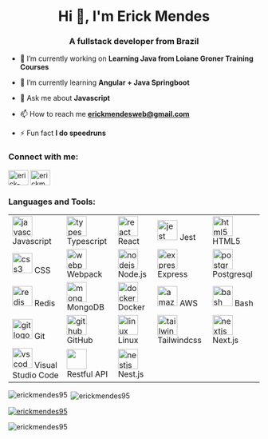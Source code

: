 <h1 align="center">Hi 👋, I'm Erick Mendes</h1>
<h3 align="center">A fullstack developer from Brazil</h3>

- 🔭 I’m currently working on **Learning Java from Loiane Groner Training Courses**

- 🌱 I’m currently learning **Angular + Java Springboot**

- 💬 Ask me about **Javascript**

- 📫 How to reach me **erickmendesweb@gmail.com**

- ⚡ Fun fact **I do speedruns**

<h3 align="left">Connect with me:</h3>
<p align="left">
<a href="https://linkedin.com/in/erick-mendes-46b718142" target="blank"><img align="center" src="https://raw.githubusercontent.com/rahuldkjain/github-profile-readme-generator/master/src/images/icons/Social/linked-in-alt.svg" alt="erick-mendes-46b718142" height="30" width="40" /></a>
<a href="https://instagram.com/erickmendeds" target="blank"><img align="center" src="https://raw.githubusercontent.com/rahuldkjain/github-profile-readme-generator/master/src/images/icons/Social/instagram.svg" alt="erickmendeds" height="30" width="40" /></a>
</p>

<h3 align="left">Languages and Tools:</h3>
<table >
    <tbody>
      <tr>
        <td>
          <img src="https://cdn.jsdelivr.net/gh/devicons/devicon/icons/javascript/javascript-original.svg" height="40" alt="javascript logo"  />
           Javascript
        </td>
        <td>
          <img src="https://cdn.jsdelivr.net/gh/devicons/devicon/icons/typescript/typescript-original.svg" height="40" alt="typescript logo"  />
           Typescript
        </td>
        <td>
          <img src="https://cdn.jsdelivr.net/gh/devicons/devicon/icons/react/react-original.svg" height="40" alt="react logo"  />
           React
        </td>
        <td>
          <img src="https://cdn.jsdelivr.net/gh/devicons/devicon/icons/jest/jest-plain.svg" height="40" alt="jest logo"  />
           Jest
        </td>
        <td>
          <img src="https://cdn.jsdelivr.net/gh/devicons/devicon/icons/html5/html5-original.svg" height="40" alt="html5 logo"  />
           HTML5
        </td>
      </tr>      
      <tr>
        <td>
          <img src="https://cdn.jsdelivr.net/gh/devicons/devicon/icons/css3/css3-original.svg" height="40" alt="css3 logo"  />
           CSS
        </td>
        <td>
          <img src="https://cdn.jsdelivr.net/gh/devicons/devicon/icons/webpack/webpack-original.svg" height="40" alt="webpack logo"  />
          Webpack
        </td>
        <td>
          <img src="https://cdn.jsdelivr.net/gh/devicons/devicon/icons/nodejs/nodejs-original.svg" height="40" alt="nodejs logo"  />
           Node.js
        </td>
        <td>
          <img src="https://skillicons.dev/icons?i=express" height="40" alt="express logo"  />
           Express
        </td>
        <td>
          <img src="https://cdn.jsdelivr.net/gh/devicons/devicon/icons/postgresql/postgresql-original.svg" height="40" alt="postgresql logo"  />
           Postgresql
        </td>
      </tr>
      <tr>
        <td>
          <img src="https://cdn.jsdelivr.net/gh/devicons/devicon/icons/redis/redis-original.svg" height="40" alt="redis logo"  />
           Redis
        </td>
        <td>
          <img src="https://cdn.jsdelivr.net/gh/devicons/devicon/icons/mongodb/mongodb-original.svg" height="40" alt="mongodb logo"  />
           MongoDB
        </td>
        <td>
          <img src="https://cdn.jsdelivr.net/gh/devicons/devicon/icons/docker/docker-original.svg" height="40" alt="docker logo"  />
           Docker
        </td>
        <td>
          <img src="https://cdn.jsdelivr.net/gh/devicons/devicon/icons/amazonwebservices/amazonwebservices-original.svg" height="40" alt="amazonwebservices logo"  />
           AWS
        </td>
        <td>
          <img src="https://cdn.simpleicons.org/gnubash/4EAA25" height="40" alt="bash logo"  />
           Bash
        </td>
      </tr>
      <tr>
        <td>
          <img src="https://cdn.jsdelivr.net/gh/devicons/devicon/icons/git/git-original.svg" height="40" alt="git logo"  />
           Git
        </td>
        <td>
          <img src="https://skillicons.dev/icons?i=github" height="40" alt="github logo"  />
           GitHub
        </td>
        <td>
          <img src="https://skillicons.dev/icons?i=linux" height="40" alt="linux logo"  />
           Linux
        </td>
         <td>
          <img src="https://cdn.simpleicons.org/tailwindcss/06B6D4" height="40" alt="tailwindcss logo"  />         
           Tailwindcss
        </td>
        <td>          
          <img src="https://skillicons.dev/icons?i=nextjs" height="40" alt="nextjs logo"  />
           Next.js
        </td>
      </tr>
      <tr>
        <td>
          <img src="https://cdn.simpleicons.org/visualstudiocode/007ACC" height="40" alt="vscode logo"   />
           Visual Studio Code
        </td>
        <td>
          <img src="https://github.com/ErickMendes95/ErickMendes95/assets/88746995/3140e3fc-f6dd-4003-bbb7-12d59e7e646f" width="40" />
           Restful API
        </td>
        <td>
          <img src="https://skillicons.dev/icons?i=nestjs" width="40" alt="nestjs logo"/>
           Nest.js
        </td>
      </tr>
    </tbody>
  </table>

<p><img align="left" src="https://github-readme-stats.vercel.app/api/top-langs?username=erickmendes95&show_icons=true&locale=en&layout=compact" alt="erickmendes95" /></p>

<p>&nbsp;<img align="center" src="https://github-readme-stats.vercel.app/api?username=erickmendes95&show_icons=true&locale=en" alt="erickmendes95" /></p>

<p align="left"> <a href="https://github.com/ryo-ma/github-profile-trophy"><img src="https://github-profile-trophy.vercel.app/?username=erickmendes95" alt="erickmendes95" /></a> </p>

<p align="left"> <img src="https://komarev.com/ghpvc/?username=erickmendes95&label=Profile%20views&color=0e75b6&style=flat" alt="erickmendes95" /> </p>
